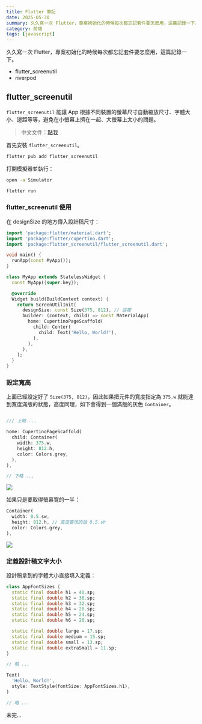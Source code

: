 ```yaml
---
title: Flutter 筆記
date: 2025-05-30
summary: 久久寫一次 Flutter，專案初始化的時候每次都忘記套件要怎麼用，這篇記錄一下。
category: 前端
tags: [javascript]
---
```


久久寫一次 Flutter，專案初始化的時候每次都忘記套件要怎麼用，這篇記錄一下。

- flutter_screenutil
- riverpod

## flutter_screenutil

`flutter_screenutil` 能讓 App 根據不同裝置的螢幕尺寸自動縮放尺寸、字體大小、邊距等等，避免在小螢幕上擠在一起、大螢幕上太小的問題。

> 中文文件：[點我](https://github.com/OpenFlutter/flutter_screenutil/blob/master/README_CN.md)

首先安裝 `flutter_screenutil`。

```sh
flutter pub add flutter_screenutil
```

打開模擬器並執行：

```sh
open -a Simulator
```

```sh
flutter run
```

### flutter_screenutil 使用

在 designSize 的地方傳入設計稿尺寸：

```dart
import 'package:flutter/material.dart';
import 'package:flutter/cupertino.dart';
import 'package:flutter_screenutil/flutter_screenutil.dart';

void main() {
  runApp(const MyApp());
}

class MyApp extends StatelessWidget {
  const MyApp({super.key});

  @override
  Widget build(BuildContext context) {
    return ScreenUtilInit(
      designSize: const Size(375, 812), // 這裡
      builder: (context, child) => const MaterialApp(
        home: CupertinoPageScaffold(
          child: Center(
            child: Text('Hello, World!'),
          ),
        ),
      ),
    );
  }
}

```

### 設定寬高

上面已經設定好了 `Size(375, 812)`，因此如果把元件的寬度指定為 `375.w` 就能達到寬度滿版的狀態，高度同理，如下會得到一個滿版的灰色 `Container`。

```dart

/// 上略 ...

home: CupertinoPageScaffold(
  child: Container(
    width: 375.w,
    height: 812.h,
    color: Colors.grey,
  ),
),

// 下略 ...
```

![](https://i.meee.com.tw/Rld9UWn.png)

如果只是要取得螢幕寬的一半：

```dart
Container(
  width: 0.5.sw,
  height: 812.h, // 高度要改的話 0.5.sh
  color: Colors.grey,
),
```

![](https://i.meee.com.tw/yryvsDh.png)

### 定義設計稿文字大小

設計稿拿到的字體大小直接填入定義：

```dart
class AppFontSizes {
  static final double h1 = 40.sp;
  static final double h2 = 36.sp;
  static final double h3 = 32.sp;
  static final double h4 = 28.sp;
  static final double h5 = 24.sp;
  static final double h6 = 20.sp;

  static final double large = 17.sp;
  static final double medium = 15.sp;
  static final double small = 13.sp;
  static final double extraSmall = 11.sp;
}

// 略 ...

Text(
  'Hello, World!',
  style: TextStyle(fontSize: AppFontSizes.h1),
)

// 略 ...
```

未完...
